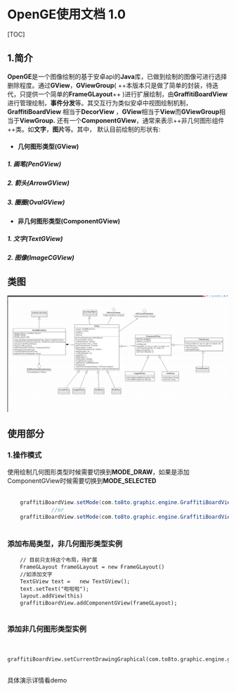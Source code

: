# OpenGE使用文档 1.0

[TOC]
## 1.简介
 **OpenGE**是一个图像绘制的基于安卓api的**Java**库，已做到绘制的图像可进行选择删除程度。通过**GView**，**GViewGroup**( ++本版本只是做了简单的封装，待迭代，只提供一个简单的**FrameGLayout**++ )进行扩展绘制，由**GraffitiBoardView**进行管理绘制，**事件分发**等。其交互行为类似安卓中视图绘制机制，**GraffitiBoardView** 相当于**DecorView** ，**GView**相当于**View**而**GViewGroup**相当于**ViewGroup.** 还有一个**ComponentGView**，通常来表示++非几何图形组件++类。如**文字**，**图片**等。其中， 默认目前绘制的形状有: 
- #### 几何图形类型(GView)  
##### 1. 画笔(PenGView)
##### 2. 箭头(ArrowGView)
##### 3. 圈圈(OvalGView)

- #### 非几何图形类型(ComponentGView) 
##### 1. 文字(TextGView)
##### 2. 图像(ImageCGView)

## 类图

![image](https://github.com/Sam474850601/OpenGE/blob/master/classview.png)

## 使用部分
### 1.操作模式

使用绘制几何图形类型时候需要切换到**MODE_DRAW**，如果是添加ComponentGView时候需要切换到**MODE_SELECTED**

```java
       
    graffitiBoardView.setMode(com.to8to.graphic.engine.GraffitiBoardView.MODE_DRAW);
              //or
    graffitiBoardView.setMode(com.to8to.graphic.engine.GraffitiBoardView.MODE_SELECTED);
       
```

### 添加布局类型，非几何图形类型实例

```
    // 目前只支持这个布局，待扩展
    FrameGLayout frameGLayout = new FrameGLayout()
    //如添加文字
    TextGView text =   new TextGView();
    text.setText("啦啦啦");
    layout.addView(this)
    graffitiBoardView.addComponentGView(frameGLayout); 
   
```

### 添加非几何图形类型实例

```

 graffitiBoardView.setCurrentDrawingGraphical(com.to8to.graphic.engine.gviews.OvalGView::class.java) 
 
```

具体演示详情看demo

